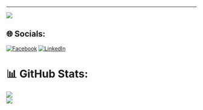 ---
[![](https://visitcount.itsvg.in/api?id=webexfirm&icon=0&color=0)](https://visitcount.itsvg.in)

## 🌐 Socials:
[![Facebook](https://img.shields.io/badge/Facebook-%231877F2.svg?logo=Facebook&logoColor=white)](https://facebook.com/webexfirm) [![LinkedIn](https://img.shields.io/badge/LinkedIn-%230077B5.svg?logo=linkedin&logoColor=white)](https://linkedin.com/in/webexfirm) 
# 📊 GitHub Stats:
![](https://github-readme-stats.vercel.app/api?username=webexfirm&theme=dark&hide_border=false&include_all_commits=true&count_private=true)<br/>
![](https://github-readme-stats.vercel.app/api/top-langs/?username=webexfirm&theme=dark&hide_border=false&include_all_commits=true&count_private=true&layout=compact)
